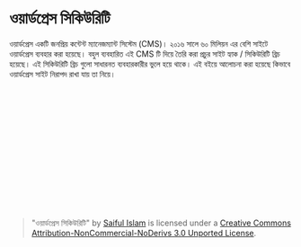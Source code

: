 # ওয়ার্ডপ্রেস সিকিউরিটি

ওয়ার্ডপ্রেস একটি জনপ্রিয় কন্টেন্ট ম্যানেজম্যান্ট সিস্টেম (CMS)। ২০১৬ সালে ৬০ মিলিয়ন এর বেশি সাইটে ওয়ার্ডপ্রেস ব্যবহার করা হয়েছে। বহুল ব্যবহারিত এই CMS টি দিয়ে তৈরি করা প্রচুর সাইট হ্যাক / সিকিউরিটি ব্রিচ হয়েছে। এই  সিকিউরিটি ব্রিচ গুলো সাধারনত ব্যবহারকারীর ভুলে হয়ে থাকে। এই বইয়ে আলোচনা করা হয়েছে কিভাবে ওয়ার্ডপ্রেস সাইট নিরাপদ রাখা যায় তা নিয়ে।


<br><br><br><br><br><br><br><br>
---

> "ওয়ার্ডপ্রেস সিকিউরিটি" by [Saiful Islam](http://saiful.im/) is licensed under a [Creative Commons Attribution-NonCommercial-NoDerivs 3.0 Unported License](http://creativecommons.org/licenses/by-nc-nd/3.0/deed.en_US). 


